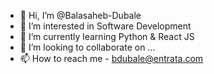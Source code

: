 - 👋 Hi, I’m @Balasaheb-Dubale
- 👀 I’m interested in Software Development
- 🌱 I’m currently learning Python & React JS
- 💞️ I’m looking to collaborate on ...
- 📫 How to reach me - bdubale@entrata.com

<!---
Balasaheb-Dubale/Balasaheb-Dubale is a ✨ special ✨ repository because its `README.md` (this file) appears on your GitHub profile.
You can click the Preview link to take a look at your changes.
--->
